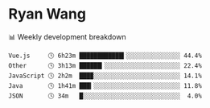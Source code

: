 # Ryan Wang

 <!-- waka-box start -->
📊 Weekly development breakdown
```text
Vue.js     🕓 6h23m ████████████▍░░░░░░░░░░░░░░░ 44.4%
Other      🕓 3h13m ██████▎░░░░░░░░░░░░░░░░░░░░░ 22.4%
JavaScript 🕓 2h2m  ███▉░░░░░░░░░░░░░░░░░░░░░░░░ 14.1%
Java       🕓 1h41m ███▎░░░░░░░░░░░░░░░░░░░░░░░░ 11.8%
JSON       🕓 34m   █░░░░░░░░░░░░░░░░░░░░░░░░░░░  4.0%
```
<!-- Powered by https://github.com/YouEclipse/waka-box-go . -->
<!-- waka-box end -->
